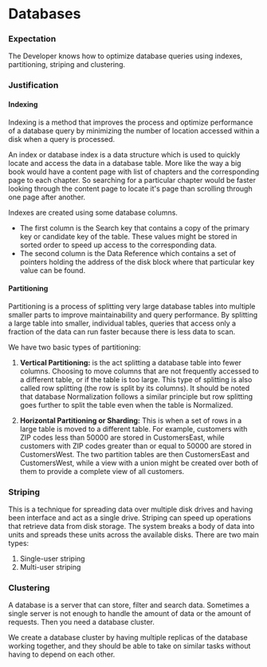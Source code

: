 # Databases

### Expectation
The Developer knows how to optimize database queries using indexes, partitioning, striping and clustering.

### Justification

#### Indexing
Indexing is a method that improves the process and optimize performance of a database query by minimizing the number of location accessed within a disk when a query is processed.

An index or database index is a data structure which is used to quickly locate and access the data in a database table. More like the way a big book would have a content page with list of chapters and the corresponding page to each chapter. So searching for a particular chapter would be faster looking through the content page to locate it's page than scrolling through one page after another. 

Indexes are created using some database columns.

- The first column is the Search key that contains a copy of the primary key or candidate key of the table. These values might be stored in sorted order to speed up access to the corresponding data.
- The second column is the Data Reference which contains a set of pointers holding the address of the disk block where that particular key value can be found.

#### Partitioning
Partitioning is a process of splitting very large database tables into multiple smaller parts to improve maintainability and query performance. By splitting a large table into smaller, individual tables, queries that access only a fraction of the data can run faster because there is less data to scan.

We have two basic types of partitioning:
1. **Vertical Partitioning:** is the act splitting a database table into fewer columns. Choosing to move columns that are not frequently accessed to a different table, or if the table is too large. This type of splitting is also called row splitting (the row is split by its columns). It should be noted that database Normalization follows a similar principle but row splitting goes further to split the table even when the table is Normalized.

2. **Horizontal Partitioning or Sharding:** This is when a set of rows in a large table is moved to a different table. For example, customers with ZIP codes less than 50000 are stored in CustomersEast, while customers with ZIP codes greater than or equal to 50000 are stored in CustomersWest. The two partition tables are then CustomersEast and CustomersWest, while a view with a union might be created over both of them to provide a complete view of all customers.

### Striping
This is a technique for spreading data over multiple disk drives and having been interface and act as a single drive. Striping can speed up operations that retrieve data from disk storage. The system breaks a body of data into units and spreads these units across the available disks.
There are two main types:
1. Single-user striping
2. Multi-user striping


### Clustering
A database is a server that can store, filter and search data. Sometimes a single server is not enough to handle the amount of data or the amount of requests. Then you need a database cluster.

We create a database cluster by having multiple replicas of the database working together, and they should be able to take on similar tasks without having to depend on each other.


